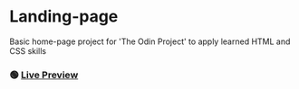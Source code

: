 # Landing-page
Basic home-page project for 'The Odin Project' to apply learned HTML and CSS skills

### 🟢 [Live Preview](https://JamesParsonsGit.github.io/odin-landing-page/)
